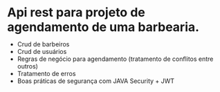 <h1 style="margin: 0 auto;">Api rest para projeto de agendamento de uma barbearia.</h1>
<ul>
  <li>Crud de barbeiros</li>
  <li>Crud de usuários</li>
  <li>Regras de negócio para agendamento (tratamento de conflitos entre outros)</li>
  <li>Tratamento de erros</li>
  <li>Boas práticas de segurança com JAVA Security + JWT</li>
</ul>
